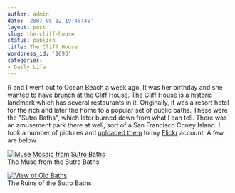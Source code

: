 ```yaml
---
author: admin
date: '2007-05-12 19:45:46'
layout: post
slug: the-cliff-house
status: publish
title: The Cliff House
wordpress_id: '1693'
categories:
- Daily Life
---
```


R and I went out to Ocean Beach a week ago. It was her birthday and she
wanted to have brunch at the Cliff House. The Cliff House is a historic
landmark which has several restaurants in it. Originally, it was a
resort hotel for the rich and later the home to a popular set of public
baths. These were the "Sutro Baths", which later burned down from what I
can tell. There was an amusement park there at well, sort of a San
Francisco Coney Island. I took a number of pictures and [uploaded
them](http://www.flickr.com/photos/albill/sets/72157600208849372/) to my
[Flickr](http://www.flickr.com/photos/albill/) account. A few are below.

[![Muse Mosaic from Sutro
Baths](http://farm1.static.flickr.com/232/495594375_880f61c5f8.jpg)](http://www.flickr.com/photos/albill/495594375/ "Photo Sharing")\
The Muse from the Sutro Baths

[![View of Old
Baths](http://farm1.static.flickr.com/216/495574551_848795112f.jpg)](http://www.flickr.com/photos/albill/495574551/ "Photo Sharing")\
The Ruins of the Sutro Baths
